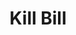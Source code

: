 ---
includes:
  
  - catalog
  
title: Kill Bill

language_tabs:
   - shell
   - java
   - ruby
   - python

search: true

---